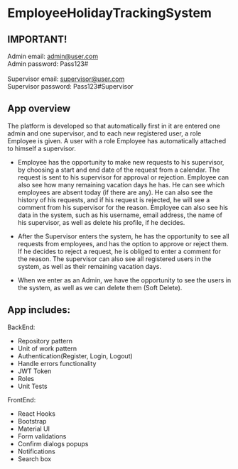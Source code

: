 # EmployeeHolidayTrackingSystem

## IMPORTANT!</br>
Admin email: admin@user.com </br>
Admin password: Pass123# </br> </br>
Supervisor email: supervisor@user.com </br>
Supervisor password: Pass123#Supervisor </br>

## App overview</br>
The platform is developed so that automatically first in it are entered one admin and one supervisor, and to each new registered user, a role Employee is given. 
A user with a role Employee has automatically attached to himself a supervisor. 
- Employee has the opportunity to make new requests to his supervisor, by choosing a start and end date of the request from a calendar.
  The request is sent to his supervisor for approval or rejection. Employee can also see how many remaining vacation days he has.
  He can see which employees are absent today (if there are any). He can also see the history of his requests, and if his request is rejected, he will see a comment from his supervisor for the reason.
  Employee can also see his data in the system, such as his username, email address, the name of his supervisor, as well as delete his profile, if he decides.
  
- After the Supervisor enters the system, he has the opportunity to see all requests from employees, and has the option to approve or reject them.
  If he decides to reject a request, he is obliged to enter a comment for the reason.
  The supervisor can also see all registered users in the system, as well as their remaining vacation days.
  
- When we enter as an Admin, we have the opportunity to see the users in the system, as well as we can delete them (Soft Delete).

## App includes:</br>
BackEnd: </br>
- Repository pattern
- Unit of work pattern
- Authentication(Register, Login, Logout)
- Handle errors functionality
- JWT Token
- Roles
- Unit Tests </br>

FrontEnd: </br>
- React Hooks
- Bootstrap
- Material UI
- Form validations
- Confirm dialogs popups
- Notifications
- Search box
